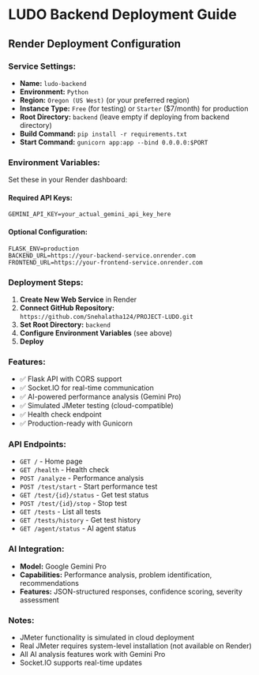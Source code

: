 # LUDO Backend Deployment Guide

## Render Deployment Configuration

### Service Settings:
- **Name:** `ludo-backend`
- **Environment:** `Python`
- **Region:** `Oregon (US West)` (or your preferred region)
- **Instance Type:** `Free` (for testing) or `Starter` ($7/month) for production
- **Root Directory:** `backend` (leave empty if deploying from backend directory)
- **Build Command:** `pip install -r requirements.txt`
- **Start Command:** `gunicorn app:app --bind 0.0.0.0:$PORT`

### Environment Variables:
Set these in your Render dashboard:

#### Required API Keys:
```
GEMINI_API_KEY=your_actual_gemini_api_key_here
```

#### Optional Configuration:
```
FLASK_ENV=production
BACKEND_URL=https://your-backend-service.onrender.com
FRONTEND_URL=https://your-frontend-service.onrender.com
```

### Deployment Steps:

1. **Create New Web Service** in Render
2. **Connect GitHub Repository:** `https://github.com/Snehalatha124/PROJECT-LUDO.git`
3. **Set Root Directory:** `backend`
4. **Configure Environment Variables** (see above)
5. **Deploy**

### Features:
- ✅ Flask API with CORS support
- ✅ Socket.IO for real-time communication
- ✅ AI-powered performance analysis (Gemini Pro)
- ✅ Simulated JMeter testing (cloud-compatible)
- ✅ Health check endpoint
- ✅ Production-ready with Gunicorn

### API Endpoints:
- `GET /` - Home page
- `GET /health` - Health check
- `POST /analyze` - Performance analysis
- `POST /test/start` - Start performance test
- `GET /test/{id}/status` - Get test status
- `POST /test/{id}/stop` - Stop test
- `GET /tests` - List all tests
- `GET /tests/history` - Get test history
- `GET /agent/status` - AI agent status

### AI Integration:
- **Model:** Google Gemini Pro
- **Capabilities:** Performance analysis, problem identification, recommendations
- **Features:** JSON-structured responses, confidence scoring, severity assessment

### Notes:
- JMeter functionality is simulated in cloud deployment
- Real JMeter requires system-level installation (not available on Render)
- All AI analysis features work with Gemini Pro
- Socket.IO supports real-time updates
